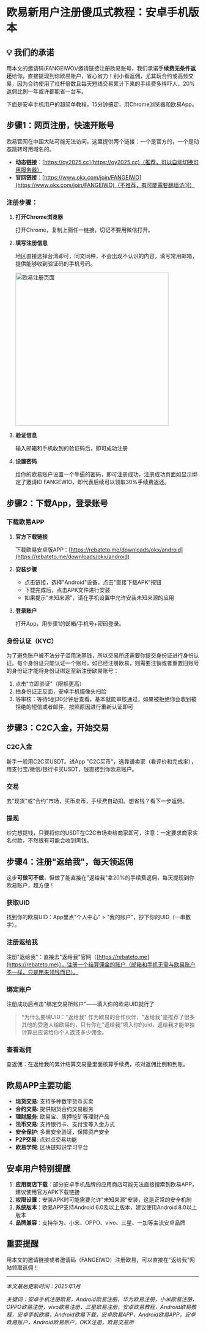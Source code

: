 # 欧易新用户注册傻瓜式教程：安卓手机版本

## 💡 我们的承诺

用本文的邀请码(FANGEIWO)/邀请链接注册欧易账号，我们承诺**手续费无条件返还**给你，直接提现到你欧易账户，省心省力！别小看返佣，尤其玩合约或高频交易，因为合约使用了杠杆倍数且每天短线交易累计下来的手续费多得吓人，20%返佣比例一年或许都能省一台车。

下面是安卓手机用户的超简单教程，15分钟搞定，用Chrome浏览器和欧易App。

## 步骤1：网页注册，快速开账号

欧易官网在中国大陆可能无法访问，这里提供两个链接：一个是官方的，一个是动态跳转可用域名的。

- **动态链接**：[https://oy2025.cc](https://oy2025.cc)（推荐，可以自动切换可用服务器）
- **官网链接**：[https://www.okx.com/join/FANGEIWO](https://www.okx.com/join/FANGEIWO)（不推荐，有可能需要翻墙访问）

### 注册步骤：

1. **打开Chrome浏览器**
   
   打开Chrome，复制上面任一链接，切记不要用微信打开。

2. **填写注册信息**
   
   地区直接选择台湾即可，同文同种，不会出现不认识的内容，填写常用邮箱，提供能够收到验证码的手机号码。

   <img src="https://rebateto.me/rails/active_storage/blobs/redirect/eyJfcmFpbHMiOnsiZGF0YSI6MjU3LCJwdXIiOiJibG9iX2lkIn19--75e63f6ead3151439de417d2b0b59022ed5b2202/mceu_84628619411760720781099.jpg" alt="欧易注册页面" width="400" />

3. **验证信息**
   
   输入邮箱和手机收到的验证码后，即可成功注册

4. **设置密码**
   
   给你的欧易账户设置一个牛逼的密码，即可注册成功，注册成功页面如显示绑定了邀请ID FANGEWIO，即代表后续可以领取30%手续费返还。

## 步骤2：下载App，登录账号

### 下载欧易APP

1. **官方下载链接**
   
   下载欧易安卓版APP：[https://rebateto.me/downloads/okx/android](https://rebateto.me/downloads/okx/android)

2. **安装步骤**
   - 点击链接，选择"Android"设备，点击"直接下载APK"按钮
   - 下载完成后，点击APK文件进行安装
   - 如果提示"未知来源"，请在手机设置中允许安装未知来源的应用

3. **登录账户**
   
   打开App，用步骤1的邮箱/手机号+密码登录。

### 身份认证（KYC）

为了避免账户被不法分子滥用洗黑钱，所以交易所还需要你提交身份证进行身份认证。每个身份证只能认证一个账号，如已经注册欧易，则需要注销或者重置旧账号的身份证才能将身份证绑定至新注册欧易账号：

1. 点击"立即验证"（限额更高）
2. 拍身份证正反面，安卓手机摄像头扫脸
3. 等审核：等待5到30分钟后查看，基本就能审核通过，如果被拒绝你会收到被拒绝的短信或者邮件，按照原因进行重新认证即可

## 步骤3：C2C入金，开始交易

### C2C入金

新手一般用C2C买USDT。进App "C2C买币"，选靠谱卖家（看评价和完成率），用支付宝/微信/银行卡买USDT，钱直接到你欧易账户。

### 交易

去"现货"或"合约"市场，买币卖币，手续费自动扣。想省钱？看下一步返佣。

### 提现

炒完想提钱，只要将你的USDT在C2C市场卖给商家即可，注意：一定要求商家实名付款，不然很有可能会收到黑钱。

## 步骤4：注册"返给我"，每天领返佣

这步**可做可不做**，但做了能直接在"返给我"拿20%的手续费返佣，每天提现到你欧易账户，超方便！

### 获取UID

找到你的欧易UID：App里点"个人中心" > "我的账户"，抄下你的UID（一串数字）。

### 注册返给我

注册"返给我"：直接去"返给我"官网（[https://rebateto.me](https://rebateto.me)），注册一个结算佣金的账户（邮箱和手机无需与欧易账户不一样，只是用来领钱而已）。

### 绑定账户

注册成功后点击"绑定交易所账户"——填入你的欧易UID就行了

> *为什么要填UID："返给我" 作为欧易的合作伙伴，"返给我"是推荐了很多其他的受邀人给欧易的，只有你在"返给我"填入你的uid，返给我才能单独计算出应该给你个人返还多少佣金。

### 查看返佣

查返佣：在返给我的累计结算交易量里面核算手续费，核对返佣比例和到账。

## 欧易APP主要功能

- **现货交易**: 支持多种数字货币买卖
- **合约交易**: 提供期货合约交易服务
- **理财服务**: 欧易宝、质押挖矿等理财产品
- **法币交易**: 支持银行卡、支付宝等入金方式
- **安全保护**: 多重安全验证，保障资产安全
- **P2P交易**: 点对点交易功能
- **欧易学院**: 区块链知识学习平台

## 安卓用户特别提醒

1. **应用商店下载**：部分安卓手机品牌的应用商店可能无法直接搜索到欧易APP，建议使用官方APK下载链接
2. **权限设置**：安装APK时可能需要允许"未知来源"安装，这是正常的安全机制
3. **系统版本**：欧易APP支持Android 6.0及以上版本，建议使用Android 8.0以上版本
4. **品牌兼容**：支持华为、小米、OPPO、vivo、三星、一加等主流安卓品牌

## 重要提醒

用本文的邀请链接或者邀请码（FANGEIWO）注册欧易，可以直接在"返给我"网站领取返佣！

---

*本文最后更新时间：2025年1月*

*关键词：安卓手机注册欧易，Android欧易注册，华为欧易注册，小米欧易注册，OPPO欧易注册，vivo欧易注册，三星欧易注册，安卓欧易教程，Android欧易教程，安卓手机欧易，Android欧易下载，安卓欧易APP，Android欧易APP，安卓欧易账户，Android欧易账户，OKX注册，欧易交易所*
